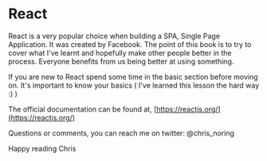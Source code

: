 # React

React is a very popular choice when building a SPA, Single Page Application. It was created by Facebook. The point of this book is to try to cover what I've learnt and hopefully make other people better in the process. Everyone benefits from us being better at using something.

If you are new to React spend some time in the basic section before moving on. It's important to know your basics \( I've learned this lesson the hard way :\) \)

The official documentation can be found at, [https://reactjs.org/](https://reactjs.org/)

Questions or comments, you can reach me on twitter:
@chris_noring



Happy reading
Chris

